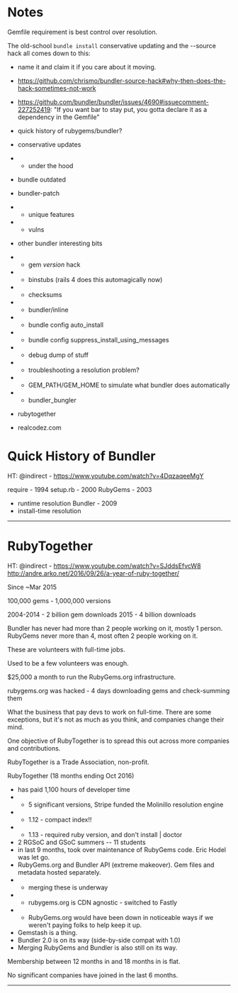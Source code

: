 # Notes 

Gemfile requirement is best control over resolution.

The old-school `bundle install` conservative updating and the --source hack all comes down to this:
- name it and claim it if you care about it moving.
- https://github.com/chrismo/bundler-source-hack#why-then-does-the-hack-sometimes-not-work
- https://github.com/bundler/bundler/issues/4690#issuecomment-227252419: "If you want bar to stay put, you gotta declare it as a dependency in the Gemfile"

- quick history of rubygems/bundler?
- conservative updates
- - under the hood
- bundle outdated
- bundler-patch
- - unique features
- - vulns
- other bundler interesting bits
- - gem _version_ hack
- - binstubs (rails 4 does this automagically now)
- - checksums
- - bundler/inline
- - bundle config auto_install
- - bundle config suppress_install_using_messages
- - debug dump of stuff
- - troubleshooting a resolution problem?
- - GEM_PATH/GEM_HOME to simulate what bundler does automatically
- - bundler_bungler
- rubytogether
- realcodez.com


# Quick History of Bundler

HT: @indirect - https://www.youtube.com/watch?v=4DqzaqeeMgY

require - 1994
setup.rb - 2000
RubyGems - 2003
- runtime resolution
Bundler - 2009
- install-time resolution

---

# RubyTogether

HT: @indirect - https://www.youtube.com/watch?v=SJddsEfvcW8
http://andre.arko.net/2016/09/26/a-year-of-ruby-together/

Since ~Mar 2015

100,000 gems - 1,000,000 versions

2004-2014 - 2 billion gem downloads
2015 - 4 billion downloads

Bundler has never had more than 2 people working on it, mostly 1 person.
RubyGems never more than 4, most often 2 people working on it.

These are volunteers with full-time jobs.

Used to be a few volunteers was enough.

$25,000 a month to run the RubyGems.org infrastructure.

rubygems.org was hacked - 4 days downloading gems and check-summing them

What the business that pay devs to work on full-time. There are some exceptions, but
it's not as much as you think, and companies change their mind. 

One objective of RubyTogether is to spread this out across more companies and contributions.
 
RubyTogether is a Trade Association, non-profit. 
 
RubyTogether (18 months ending Oct 2016)
- has paid 1,100 hours of developer time
- - 5 significant versions, Stripe funded the Molinillo resolution engine
- - 1.12 - compact index!!
- - 1.13 - required ruby version, and don't install | doctor
- 2 RGSoC and GSoC summers -- 11 students
- in last 9 months, took over maintenance of RubyGems code. Eric Hodel was let go.
- RubyGems.org and Bundler API (extreme makeover). Gem files and metadata hosted separately.
- - merging these is underway
- - rubygems.org is CDN agnostic - switched to Fastly
- - RubyGems.org would have been down in noticeable ways if we weren't paying folks to help keep it up.
- Gemstash is a thing.
- Bundler 2.0 is on its way (side-by-side compat with 1.0)
- Merging RubyGems and Bundler is also still on its way.

Membership between 12 months in and 18 months in is flat.

No significant companies have joined in the last 6 months.


---



